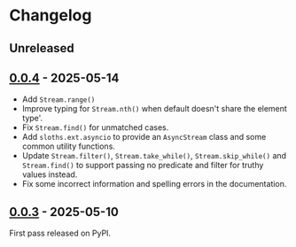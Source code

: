 # Changelog

## Unreleased

## [0.0.4](https://github.com/lirsacc/sloths-py/releases/tag/0.0.4) - 2025-05-14

- Add `Stream.range()`
- Improve typing for `Stream.nth()` when default doesn't share the element type'.
- Fix `Stream.find()` for unmatched cases.
- Add `sloths.ext.asyncio` to provide an `AsyncStream` class and some common utility functions.
- Update `Stream.filter()`, `Stream.take_while()`, `Stream.skip_while()` and `Stream.find()` to support passing no predicate and filter for truthy values instead.
- Fix some incorrect information and spelling errors in the documentation.

## [0.0.3](https://github.com/lirsacc/sloths-py/releases/tag/0.0.3) - 2025-05-10

First pass released on PyPI.
